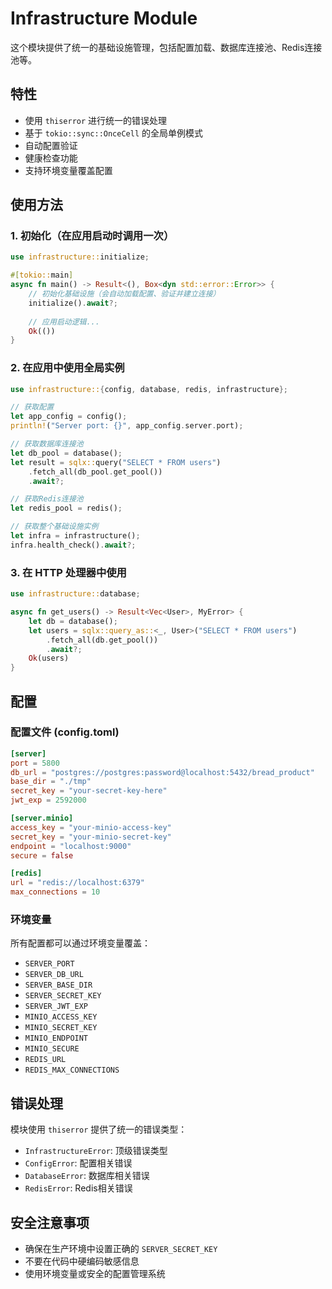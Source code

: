 # Infrastructure Module

这个模块提供了统一的基础设施管理，包括配置加载、数据库连接池、Redis连接池等。

## 特性

- 使用 `thiserror` 进行统一的错误处理
- 基于 `tokio::sync::OnceCell` 的全局单例模式
- 自动配置验证
- 健康检查功能
- 支持环境变量覆盖配置

## 使用方法

### 1. 初始化（在应用启动时调用一次）

```rust
use infrastructure::initialize;

#[tokio::main]
async fn main() -> Result<(), Box<dyn std::error::Error>> {
    // 初始化基础设施（会自动加载配置、验证并建立连接）
    initialize().await?;
    
    // 应用启动逻辑...
    Ok(())
}
```

### 2. 在应用中使用全局实例

```rust
use infrastructure::{config, database, redis, infrastructure};

// 获取配置
let app_config = config();
println!("Server port: {}", app_config.server.port);

// 获取数据库连接池
let db_pool = database();
let result = sqlx::query("SELECT * FROM users")
    .fetch_all(db_pool.get_pool())
    .await?;

// 获取Redis连接池
let redis_pool = redis();

// 获取整个基础设施实例
let infra = infrastructure();
infra.health_check().await?;
```

### 3. 在 HTTP 处理器中使用

```rust
use infrastructure::database;

async fn get_users() -> Result<Vec<User>, MyError> {
    let db = database();
    let users = sqlx::query_as::<_, User>("SELECT * FROM users")
        .fetch_all(db.get_pool())
        .await?;
    Ok(users)
}
```

## 配置

### 配置文件 (config.toml)

```toml
[server]
port = 5800
db_url = "postgres://postgres:password@localhost:5432/bread_product"
base_dir = "./tmp"
secret_key = "your-secret-key-here"
jwt_exp = 2592000

[server.minio]
access_key = "your-minio-access-key"
secret_key = "your-minio-secret-key"
endpoint = "localhost:9000"
secure = false

[redis]
url = "redis://localhost:6379"
max_connections = 10
```

### 环境变量

所有配置都可以通过环境变量覆盖：

- `SERVER_PORT`
- `SERVER_DB_URL`
- `SERVER_BASE_DIR`
- `SERVER_SECRET_KEY`
- `SERVER_JWT_EXP`
- `MINIO_ACCESS_KEY`
- `MINIO_SECRET_KEY`
- `MINIO_ENDPOINT`
- `MINIO_SECURE`
- `REDIS_URL`
- `REDIS_MAX_CONNECTIONS`

## 错误处理

模块使用 `thiserror` 提供了统一的错误类型：

- `InfrastructureError`: 顶级错误类型
- `ConfigError`: 配置相关错误
- `DatabaseError`: 数据库相关错误
- `RedisError`: Redis相关错误

## 安全注意事项

- 确保在生产环境中设置正确的 `SERVER_SECRET_KEY`
- 不要在代码中硬编码敏感信息
- 使用环境变量或安全的配置管理系统 